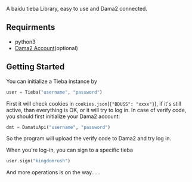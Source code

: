 A baidu tieba Library, easy to use and Dama2 connected.

## Requirments

- python3
- [Dama2 Account](http://dama2.com/)(optional)

## Getting Started

You can initialize a Tieba instance by

```python
user = Tieba("username", "password")
```

First it will check cookies in `cookies.json`(`{"BDUSS": "xxxx"}`), if it's still active, than everything is OK, or it will try to log in. In case of verify code, you should first initialize your Dama2 account:

```Python
dmt = DamatuApi("username", "password")
```

So the program will upload the verify code to Dama2 and try log in.

When you're log-in, you can sign to a specific tieba

```python
user.sign("kingdomrush")
```

And more operations is on the way……

